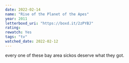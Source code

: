 ```yaml
---
date: 2022-02-14
name: "Rise of the Planet of the Apes"
year: 2011
letterboxd_uri: "https://boxd.it/2zPYBJ"
rating: 
rewatch: Yes
tags: "tv"
watched_date: 2022-02-12
---
```


every one of these bay area sickos deserve what they got.
